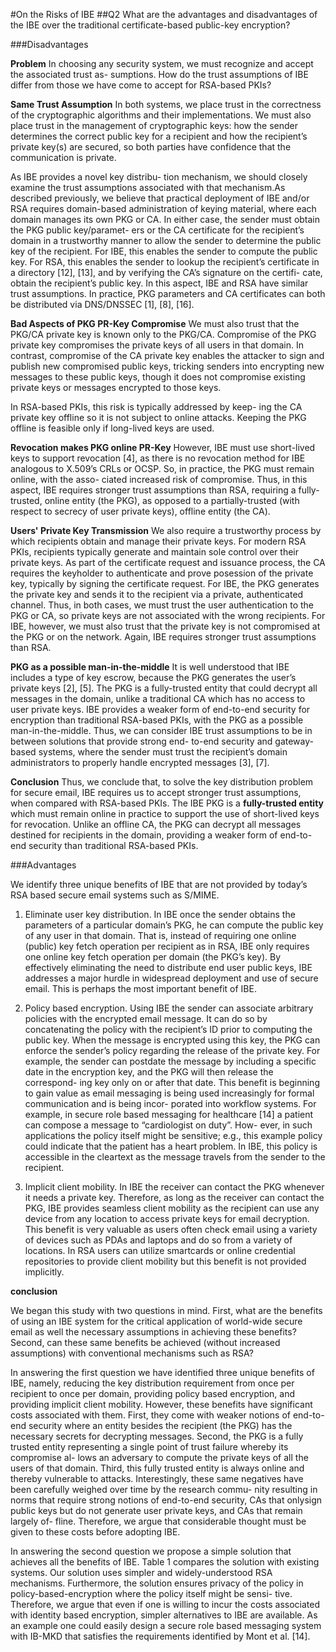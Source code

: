 #On the Risks of IBE
##Q2
What are the advantages and disadvantages of the IBE over the traditional certificate-based public-key encryption?

###Disadvantages

**Problem**
In choosing any security system, we must recognize and accept the associated trust as-
sumptions. How do the trust assumptions of IBE differ from those we have come to
accept for RSA-based PKIs?

**Same Trust Assumption**
In both systems, we place trust in the correctness of the
cryptographic algorithms and their implementations. We must also place trust in the
management of cryptographic keys: how the sender determines the correct public key
for a recipient and how the recipient’s private key(s) are secured, so both parties have
confidence that the communication is private.

As IBE provides a novel key distribu-
tion mechanism, we should closely examine the trust assumptions associated with that
mechanism.As described previously, we believe that practical deployment of IBE and/or RSA
requires domain-based administration of keying material, where each domain manages
its own PKG or CA. In either case, the sender must obtain the PKG public key/paramet-
ers or the CA certificate for the recipient’s domain in a trustworthy manner to allow the
sender to determine the public key of the recipient. For IBE, this enables the sender
to compute the public key. For RSA, this enables the sender to lookup the recipient’s
certificate in a directory [12], [13], and by verifying the CA’s signature on the certifi-
cate, obtain the recipient’s public key. In this aspect, IBE and RSA have similar trust
assumptions. In practice, PKG parameters and CA certificates can both be distributed
via DNS/DNSSEC [1], [8], [16].

**Bad Aspects of PKG PR-Key Compromise**
We must also trust that the PKG/CA private key is known only to the PKG/CA.
Compromise of the PKG private key compromises the private keys of all users in that
domain. In contrast, compromise of the CA private key enables the attacker to sign and
publish new compromised public keys, tricking senders into encrypting new messages
to these public keys, though it does not compromise existing private keys or messages
encrypted to those keys.

In RSA-based PKIs, this risk is typically addressed by keep-
ing the CA private key offline so it is not subject to online attacks. Keeping the PKG
offline is feasible only if long-lived keys are used.

**Revocation makes PKG online PR-Key**
However, IBE must use short-lived
keys to support revocation [4], as there is no revocation method for IBE analogous to
X.509’s CRLs or OCSP. So, in practice, the PKG must remain online, with the asso-
ciated increased risk of compromise. Thus, in this aspect, IBE requires stronger trust
assumptions than RSA, requiring a fully-trusted, online entity (the PKG), as opposed to
a partially-trusted (with respect to secrecy of user private keys), offline entity (the CA).

**Users' Private Key Transmission**
We also require a trustworthy process by which recipients obtain and manage their
private keys. For modern RSA PKIs, recipients typically generate and maintain sole
control over their private keys. As part of the certificate request and issuance process,
the CA requires the keyholder to authenticate and prove posession of the private key,
typically by signing the certificate request. For IBE, the PKG generates the private key
and sends it to the recipient via a private, authenticated channel. Thus, in both cases, we
must trust the user authentication to the PKG or CA, so private keys are not associated
with the wrong recipients. For IBE, however, we must also trust that the private key
is not compromised at the PKG or on the network. Again, IBE requires stronger trust
assumptions than RSA.

**PKG as a possible man-in-the-middle**
It is well understood that IBE includes a type of key escrow, because the PKG
generates the user’s private keys [2], [5]. The PKG is a fully-trusted entity that could
decrypt all messages in the domain, unlike a traditional CA which has no access to user
private keys. IBE provides a weaker form of end-to-end security for encryption than
traditional RSA-based PKIs, with the PKG as a possible man-in-the-middle. Thus, we
can consider IBE trust assumptions to be in between solutions that provide strong end-
to-end security and gateway-based systems, where the sender must trust the recipient’s
domain administrators to properly handle encrypted messages [3], [7].

**Conclusion**
Thus, we conclude that, to solve the key distribution problem for secure email, IBE
requires us to accept stronger trust assumptions, when compared with RSA-based PKIs.
The IBE PKG is a **fully-trusted entity** which must remain online in practice to support
the use of short-lived keys for revocation. Unlike an offline CA,
the PKG can decrypt all messages destined for recipients in the domain,
providing a weaker form of end-to-end security than traditional RSA-based PKIs.

###Advantages

We identify three unique benefits of IBE that are not provided by today’s RSA based
secure email systems such as S/MIME.

1. Eliminate user key distribution. In IBE once the sender obtains the parameters
of a particular domain’s PKG, he can compute the public key of any user in that
domain. That is, instead of requiring one online (public) key fetch operation per
recipient as in RSA, IBE only requires one online key fetch operation per domain
(the PKG’s key). By effectively eliminating the need to distribute end user public
keys, IBE addresses a major hurdle in widespread deployment and use of secure
email. This is perhaps the most important benefit of IBE.

2. Policy based encryption. Using IBE the sender can associate arbitrary policies
with the encrypted email message. It can do so by concatenating the policy with the
recipient’s ID prior to computing the public key. When the message is encrypted
using this key, the PKG can enforce the sender’s policy regarding the release of
the private key. For example, the sender can postdate the message by including a
specific date in the encryption key, and the PKG will then release the correspond-
ing key only on or after that date. This benefit is beginning to gain value as email
messaging is being used increasingly for formal communication and is being incor-
porated into workflow systems. For example, in secure role based messaging for
healthcare [14] a patient can compose a message to “cardiologist on duty”. How-
ever, in such applications the policy itself might be sensitive; e.g., this example
policy could indicate that the patient has a heart problem. In IBE, this policy is
accessible in the cleartext as the message travels from the sender to the recipient.

3. Implicit client mobility. In IBE the receiver can contact the PKG whenever it needs
a private key. Therefore, as long as the receiver can contact the PKG, IBE provides
seamless client mobility as the recipient can use any device from any location to
access private keys for email decryption. This benefit is very valuable as users often
check email using a variety of devices such as PDAs and laptops and do so from
a variety of locations. In RSA users can utilize smartcards or online credential
repositories to provide client mobility but this benefit is not provided implicitly.

**conclusion**

We began this study with two questions in mind. First, what are the benefits of using an
IBE system for the critical application of world-wide secure email as well the necessary
assumptions in achieving these benefits? Second, can these same benefits be achieved
(without increased assumptions) with conventional mechanisms such as RSA?

In answering the first question we have identified three unique benefits of IBE,
namely, reducing the key distribution requirement from once per recipient to once
per domain, providing policy based encryption, and providing implicit client mobility.
However, these benefits have significant costs associated with them. First, they come
with weaker notions of end-to-end security where an entity besides the recipient (the
PKG) has the necessary secrets for decrypting messages. Second, the PKG is a fully
trusted entity representing a single point of trust failure whereby its compromise al-
lows an adversary to compute the private keys of all the users of that domain. Third,
this fully trusted entity is always online and thereby vulnerable to attacks. Interestingly,
these same negatives have been carefully weighed over time by the research commu-
nity resulting in norms that require strong notions of end-to-end security, CAs that onlysign public keys but do not generate user private keys, and CAs that remain largely of-
fline. Therefore, we argue that considerable thought must be given to these costs before
adopting IBE.

In answering the second question we propose a simple solution that achieves all the
benefits of IBE. Table 1 compares the solution with existing systems. Our solution uses
simpler and widely-understood RSA mechanisms. Furthermore, the solution ensures
privacy of the policy in policy-based-encryption where the policy itself might be sensi-
tive. Therefore, we argue that even if one is willing to incur the costs associated with
identity based encryption, simpler alternatives to IBE are available. As an example one
could easily design a secure role based messaging system with IB-MKD that satisfies
the requirements identified by Mont et al. [14].
